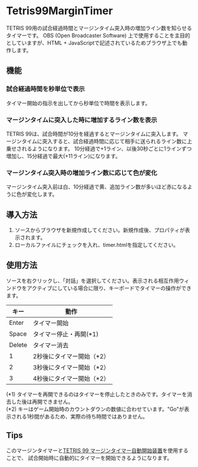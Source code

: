 # Tetris99MarginTimer

TETRIS 99用の試合経過時間とマージンタイム突入時の増加ライン数を知らせるタイマーです。
OBS (Open Broadcaster Software) 上で使用することを主目的としていますが、HTML + JavaScriptで記述されているためブラウザ上でも動作します。

## 機能

### 試合経過時間を秒単位で表示

タイマー開始の指示を出してから秒単位で時間を表示します。

### マージンタイムに突入した時に増加するライン数を表示

TETRIS 99は、試合時間が10分を経過するとマージンタイムに突入します。
マージンタイムに突入すると、試合経過時間に応じて相手に送られるライン数に上乗せされるようになります。
10分経過で+1ライン、以後30秒ごとに1ラインずつ増加し、15分経過で最大(+11ライン)になります。

### マージンタイム突入時の増加ライン数に応じて色が変化

マージンタイム突入前は白、10分経過で黄、追加ライン数が多いほど赤になるように色が変化します。

## 導入方法

1. ソースからブラウザを新規作成してください。新規作成後、プロパティが表示されます。
1. ローカルファイルにチェックを入れ、timer.htmlを指定してください。

## 使用方法

ソースを右クリックし、「対話」を選択してください。表示される相互作用ウィンドウをアクティブにしている場合に限り、キーボードでタイマーの操作ができます。

| キー  | 動作 |
| ------------- | ------------- |
| Enter  | タイマー開始  |
| Space  | タイマー停止・再開(\*1)  |
| Delete  | タイマー消去  |
| 1  | 2秒後にタイマー開始（\*2）  |
| 2  | 3秒後にタイマー開始（\*2）  |
| 3  | 4秒後にタイマー開始（\*2）  |

(\*1) タイマーを再開できるのはタイマーを停止したときのみです。タイマーを消去した後は再開できません。  
(\*2) キーはゲーム開始時のカウントダウンの数値に合わせています。"Go"が表示される1秒間があるため、実際の待ち時間ではありません。

## Tips

このマージンタイマーと[TETRIS 99 マージンタイマー自動開始装置](https://github.com/sshock-tetris/autoStartMarginTimer)を使用することで、
試合開始時に自動的にタイマーを開始できるようになります。
